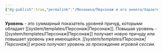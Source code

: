 ```yaml
---
{"dg-publish":true,"permalink":"/Механика/Персонаж и его анкета/Характеристики/Подробнее/Уровень/","noteIcon":"","created":"2025-07-12T09:55:58.289+03:00","updated":"2025-07-29T23:55:58.222+03:00"}
---
```


**Уровень** - это суммарный показатель уровней причуд, которыми обладает [[system/templates/Персонаж\|Персонаж]]. Повышая уровень - [[system/templates/Персонаж\|Персонаж]] получает новую причуду или повышает уровень уже имеющейся. 
*[[system/templates/Персонаж\|Персонаж]] игрока получает уровень за прохождение игровой сессии.* 